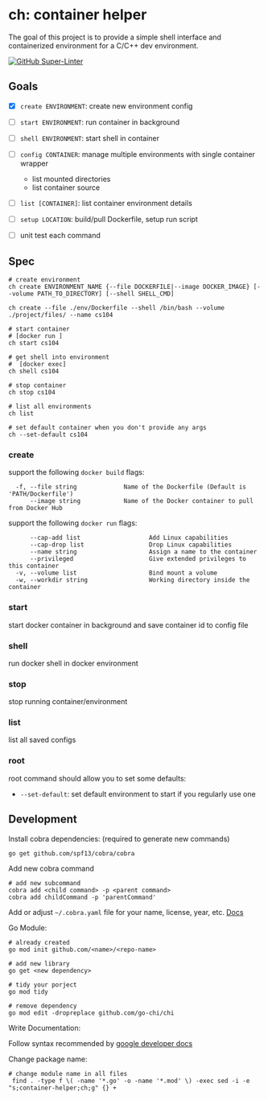 # ch: container helper

The goal of this project is to provide a simple shell interface and containerized environment for a C/C++ dev
environment.

[![GitHub Super-Linter](https://github.com/camerondurham/ch/workflows/Lint%20Code%20Base/badge.svg)](https://github.com/marketplace/actions/super-linter)

## Goals

- [x] `create ENVIRONMENT`: create new environment config
  
- [ ] `start ENVIRONMENT`: run container in background

- [ ] `shell ENVIRONMENT`: start shell in container

- [ ] `config CONTAINER`: manage multiple environments with single container wrapper
  - list mounted directories
  - list container source

- [ ] `list [CONTAINER]`: list container environment details

- [ ] `setup LOCATION`: build/pull Dockerfile, setup run script

- [ ] unit test each command

## Spec

```shell script
# create environment
ch create ENVIRONMENT_NAME {--file DOCKERFILE|--image DOCKER_IMAGE} [--volume PATH_TO_DIRECTORY] [--shell SHELL_CMD]

ch create --file ./env/Dockerfile --shell /bin/bash --volume ./project/files/ --name cs104

# start container
# [docker run ]
ch start cs104

# get shell into environment
#  [docker exec]
ch shell cs104

# stop container
ch stop cs104

# list all environments
ch list

# set default container when you don't provide any args
ch --set-default cs104
```

### create

support the following `docker build` flags:

```shell script
  -f, --file string             Name of the Dockerfile (Default is 'PATH/Dockerfile')
      --image string            Name of the Docker container to pull from Docker Hub
```

support the following `docker run` flags:

```shell script
      --cap-add list                   Add Linux capabilities
      --cap-drop list                  Drop Linux capabilities
      --name string                    Assign a name to the container
      --privileged                     Give extended privileges to this container
  -v, --volume list                    Bind mount a volume
  -w, --workdir string                 Working directory inside the container
```

### start

start docker container in background and save container id to config file

### shell

run docker shell in docker environment

### stop

stop running container/environment

### list

list all saved configs

### root

root command should allow you to set some defaults:

- `--set-default`: set default environment to start if you regularly use one


## Development

Install cobra dependencies: (required to generate new commands)

```shell script
go get github.com/spf13/cobra/cobra
```

Add new cobra command

```shell script
# add new subcommand
cobra add <child command> -p <parent command>
cobra add childCommand -p 'parentCommand'
```

Add or adjust `~/.cobra.yaml` file for your name, license, year, etc. [Docs](https://github.com/spf13/cobra/blob/master/cobra/README.md)

Go Module:

```shell script
# already created
go mod init github.com/<name>/<repo-name>

# add new library
go get <new dependency>

# tidy your porject
go mod tidy

# remove dependency
go mod edit -dropreplace github.com/go-chi/chi
```

Write Documentation:

Follow syntax recommended by [google developer docs](https://developers.google.com/style/code-syntax)


Change package name:

```shell script
# change module name in all files
 find . -type f \( -name '*.go' -o -name '*.mod' \) -exec sed -i -e "s;container-helper;ch;g" {} +
```
